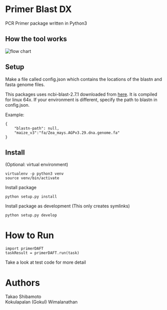 # Primer Blast DX

PCR Primer package written in Python3

## How the tool works

![flow chart](https://raw.githubusercontent.com/vollbrechtlab/primerDAFT/dev/digram/flow%20chart.png)

## Setup
Make a file called config.json which contains the locations of the blastn and fasta genome files.

This packages uses ncbi-blast-2.7.1 downloaded from [here](ftp://ftp.ncbi.nlm.nih.gov/blast/executables/blast+/LATEST/).
It is compiled for linux 64x. If your environment is different, specify the path to blastn in config.json.

Example:
```
{
    "blastn-path": null,
    "maize_v3":"fa/Zea_mays.AGPv3.29.dna.genome.fa"
}
```

## Install
(Optional: virtual environment)
```
virtualenv -p python3 venv
source venv/bin/activate
```

Install package
```
python setup.py install
```

Install package as development (This only creates symlinks)
```
python setup.py develop
```

# How to Run
```
import primerDAFT
taskResult = primerDAFT.run(task)
```

Take a look at test code for more detail

# Authors
Takao Shibamoto  
Kokulapalan (Gokul) Wimalanathan
